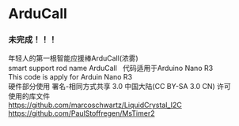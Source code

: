 # ArduCall
### 未完成！！！
年轻人的第一根智能应援棒ArduCall(浓雾)  
smart support rod name ArduCall   
代码适用于Arduino Nano R3  
This code is apply for Arduin Nano R3  
硬件部分使用 署名-相同方式共享 3.0 中国大陆(CC BY-SA 3.0 CN) 许可       
使用的库文件  
https://github.com/marcoschwartz/LiquidCrystal_I2C  
https://github.com/PaulStoffregen/MsTimer2
